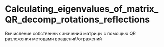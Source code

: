 # Calculating_eigenvalues_of_matrix_QR_decomp_rotations_reflections
Вычисление собственных значений матрицы с помощью QR разложения методами вращений/отражений
